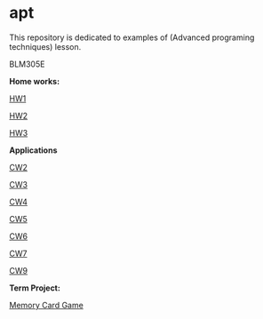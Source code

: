 # apt

This repository is dedicated to examples of (Advanced programing techniques) lesson.

BLM305E

<b>Home works:</b>

[HW1](https://yrgb.github.io/apt/HW1/addCource.html)

[HW2](https://yrgb.github.io/apt/HW2/Database.html)

[HW3](https://yrgb.github.io/apt/HW3/animation.html)

<b>Applications</b>

[CW2](https://yrgb.github.io/apt/Apps/CW2/strOperators.html)

[CW3](https://yrgb.github.io/apt/Apps/CW3/inspector.html)

[CW4](https://yrgb.github.io/apt/Apps/CW4/index.html)

[CW5](https://yrgb.github.io/apt/Apps/CW5/fileOperation.html)

[CW6](https://yrgb.github.io/apt/Apps/CW6/Timing.html)

[CW7](https://yrgb.github.io/apt/Apps/CW7/table.html)

[CW9](https://yrgb.github.io/apt/Apps/CW9/svg.html)

<b>Term Project:</b>

[Memory Card Game](https://yrgb.github.io/apt/termProject/index.html)
